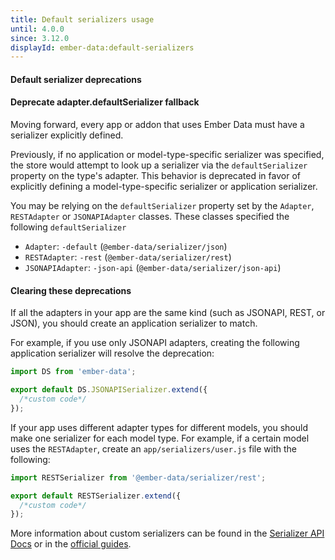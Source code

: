```yaml
---
title: Default serializers usage
until: 4.0.0
since: 3.12.0
displayId: ember-data:default-serializers
---
```


#### Default serializer deprecations

#### Deprecate adapter.defaultSerializer fallback

Moving forward, every app or addon that uses Ember Data must have a serializer explicitly defined.

Previously, if no application or model-type-specific serializer was specified, the store would attempt to look up a serializer via the `defaultSerializer` property on the type's adapter. This behavior is deprecated in favor of explicitly defining a model-type-specific serializer or application serializer.

You may be relying on the `defaultSerializer` property set by the `Adapter`, `RESTAdapter` or `JSONAPIAdapter` classes.
These classes specified the following `defaultSerializer`

- `Adapter`: `-default` (`@ember-data/serializer/json`)
- `RESTAdapter`: `-rest` (`@ember-data/serializer/rest`)
- `JSONAPIAdapter`: `-json-api` (`@ember-data/serializer/json-api`)

#### Clearing these deprecations

If all the adapters in your app are the same kind (such as JSONAPI, REST, or JSON), you should create an
application serializer to match.

For example, if you use only JSONAPI adapters, creating the following application serializer
will resolve the deprecation:

```javascript {data-filename=app/serializers/application.js}
import DS from 'ember-data';

export default DS.JSONAPISerializer.extend({
  /*custom code*/
});
```

If your app uses different adapter types for different models, you should make one serializer for each model type. For example, if a certain model uses the `RESTAdapter`, create an `app/serializers/user.js` file with the following:

```javascript {data-filename=app/serializers/user.js}
import RESTSerializer from '@ember-data/serializer/rest';

export default RESTSerializer.extend({
  /*custom code*/
});
```

More information about custom serializers can be found in the [Serializer API Docs](https://api.emberjs.com/ember-data/release/modules/@ember-data%2Fserializer) or in the [official guides](https://guides.emberjs.com/release/models/customizing-serializers/#toc_customizing-serializers).
